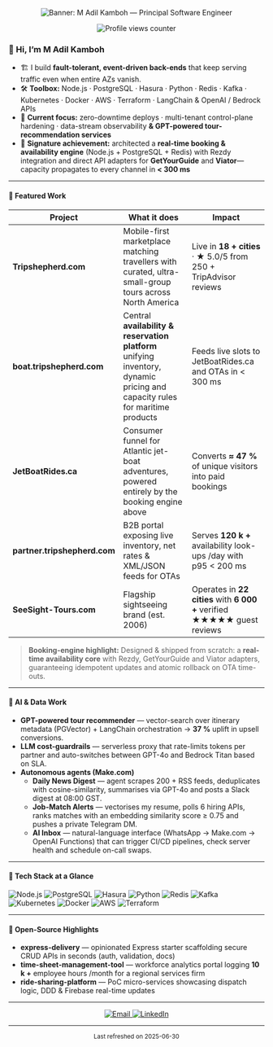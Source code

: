 <!--  ==========================================================
      GitHub Profile – M Adil Kamboh  ·  Principal Software Engineer
      ========================================================== -->

<!-- HERO / BANNER --------------------------------------------->
<p align="center">
  <img src="https://capsule-render.vercel.app/api?type=waving&height=220&text=M%20Adil%20Kamboh%20%E2%80%93%20Principal%20Software%20Engineer&fontAlign=50&fontAlignY=40&fontSize=28&animation=fadeIn"
       alt="Banner: M Adil Kamboh — Principal Software Engineer">
</p>

<p align="center">
  <img src="https://hits.sh/github.com/adilzubari/adilzubari.svg?style=for-the-badge&label=PROFILE+VIEWS&color=1D9BF0"
       alt="Profile views counter">
</p>

<!-- INTRO ------------------------------------------------------>
### 👋 Hi, I’m **M Adil Kamboh**

- 🏗️ I build **fault-tolerant, event-driven back-ends** that keep serving traffic even when entire AZs vanish.  
- 🛠️ **Toolbox:** Node.js · PostgreSQL · Hasura · Python · Redis · Kafka · Kubernetes · Docker · AWS · Terraform · LangChain & OpenAI / Bedrock APIs  
- 🔬 **Current focus:** zero-downtime deploys · multi-tenant control-plane hardening · data-stream observability **& GPT-powered tour-recommendation services**  
- 🧩 **Signature achievement:** architected a **real-time booking & availability engine** (Node.js + PostgreSQL + Redis) with Rezdy integration and direct API adapters for **GetYourGuide** and **Viator**—capacity propagates to every channel in **< 300 ms**

---

<!-- FEATURED WORK --------------------------------------------->
#### 🚀 Featured Work
| Project | What it does | Impact |
|---------|--------------|--------|
| **Tripshepherd.com** | Mobile-first marketplace matching travellers with curated, ultra-small-group tours across North America | Live in **18 + cities** · ★ 5.0/5 from 250 + TripAdvisor reviews |
| **boat.tripshepherd.com** | Central **availability & reservation platform** unifying inventory, dynamic pricing and capacity rules for maritime products | Feeds live slots to JetBoatRides.ca and OTAs in < 300 ms |
| **JetBoatRides.ca** | Consumer funnel for Atlantic jet-boat adventures, powered entirely by the booking engine above | Converts **≈ 47 %** of unique visitors into paid bookings |
| **partner.tripshepherd.com** | B2B portal exposing live inventory, net rates & XML/JSON feeds for OTAs | Serves **120 k +** availability look-ups /day with p95 < 200 ms |
| **SeeSight-Tours.com** | Flagship sightseeing brand (est. 2006) | Operates in **22 cities** with **6 000 +** verified ★★★★★ guest reviews |

> **Booking-engine highlight:** Designed & shipped from scratch: a **real-time availability core** with Rezdy, GetYourGuide and Viator adapters, guaranteeing idempotent updates and atomic rollback on OTA time-outs.

---

<!-- AI & DATA -------------------------------------------------->
#### 🤖 AI & Data Work
* **GPT-powered tour recommender** — vector-search over itinerary metadata (PGVector) + LangChain orchestration → **37 %** uplift in upsell conversions.  
* **LLM cost-guardrails** — serverless proxy that rate-limits tokens per partner and auto-switches between GPT-4o and Bedrock Titan based on SLA.  
* **Autonomous agents (Make.com)**  
  * **Daily News Digest** — agent scrapes 200 + RSS feeds, deduplicates with cosine-similarity, summarises via GPT-4o and posts a Slack digest at 08:00 GST.  
  * **Job-Match Alerts** — vectorises my resume, polls 6 hiring APIs, ranks matches with an embedding similarity score ≥ 0.75 and pushes a private Telegram DM.  
  * **AI Inbox** — natural-language interface (WhatsApp → Make.com → OpenAI Functions) that can trigger CI/CD pipelines, check server health and schedule on-call swaps.

---

<!-- TECH / TOOLBOX -------------------------------------------->
#### 🧰 Tech Stack at a Glance
<p>
  <img src="https://img.shields.io/badge/Node.js-339933?style=for-the-badge&logo=node.js&logoColor=white" alt="Node.js">
  <img src="https://img.shields.io/badge/PostgreSQL-4169E1?style=for-the-badge&logo=postgresql&logoColor=white" alt="PostgreSQL">
  <img src="https://img.shields.io/badge/Hasura-FF4785?style=for-the-badge&logo=hasura&logoColor=white" alt="Hasura">
  <img src="https://img.shields.io/badge/Python-3776AB?style=for-the-badge&logo=python&logoColor=white" alt="Python">
  <img src="https://img.shields.io/badge/Redis-DC382D?style=for-the-badge&logo=redis&logoColor=white" alt="Redis">
  <img src="https://img.shields.io/badge/Kafka-231F20?style=for-the-badge&logo=apache-kafka&logoColor=white" alt="Kafka">
  <img src="https://img.shields.io/badge/Kubernetes-326CE5?style=for-the-badge&logo=kubernetes&logoColor=white" alt="Kubernetes">
  <img src="https://img.shields.io/badge/Docker-2496ED?style=for-the-badge&logo=docker&logoColor=white" alt="Docker">
  <img src="https://img.shields.io/badge/AWS-232F3E?style=for-the-badge&logo=amazon-aws&logoColor=white" alt="AWS">
  <img src="https://img.shields.io/badge/Terraform-623CE4?style=for-the-badge&logo=terraform&logoColor=white" alt="Terraform">
</p>

---

<!-- OPEN-SOURCE HIGHLIGHTS ------------------------------------>
#### 🌟 Open-Source Highlights
* **express-delivery** — opinionated Express starter scaffolding secure CRUD APIs in seconds (auth, validation, docs)  
* **time-sheet-management-tool** — workforce analytics portal logging **10 k +** employee hours /month for a regional services firm  
* **ride-sharing-platform** — PoC micro-services showcasing dispatch logic, DDD & Firebase real-time updates  

---

<!-- CONTACT ---------------------------------------------------->
<p align="center">
  <a href="mailto:adilzubari852@gmail.com" aria-label="Email">
    <img src="https://img.shields.io/badge/email-D14836?style=for-the-badge&logo=gmail&logoColor=white" alt="Email">
  </a>
  <a href="https://www.linkedin.com/in/m-adil-kamboh" aria-label="LinkedIn">
    <img src="https://img.shields.io/badge/linkedin-0A66C2?style=for-the-badge&logo=linkedin&logoColor=white" alt="LinkedIn">
  </a>
</p>

---

<!-- FOOTER ----------------------------------------------------->
<p align="center">
  <sub>Last refreshed on 2025-06-30</sub>
</p>